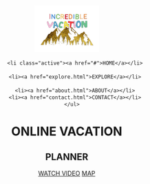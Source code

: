 <!DOCTYPE html>
<html>
<head>
  
  <title>ONLINE VACATION PLANNER</title>
  <link rel="stylesheet" type="text/css" href="css/style.css">
</head>
<body>
<header>
  <div class="main">
    <div class="logo">
      <img src="logof.png">
    </div>
    <ul>
      
      <li class="active"><a href="#">HOME</a></li>
      
      <li><a href="explore.html">EXPLORE</a></li>
      
      <li><a href="about.html">ABOUT</a></li>
      <li><a href="contact.html">CONTACT</a></li>
    </ul>
  </div>
  <div class="title">
    <h1>ONLINE VACATION</h1>
    <h2>PLANNER</h2>
  </div>
  <div class="button">
    <a href="https://youtu.be/_vkq0T6-Hpk" class="btn">WATCH VIDEO</a>
    <a href="https://www.mapsofindia.com/south-india-travel.html" class="btn">MAP</a>

  </div>
</header>
</body>

</html> 
